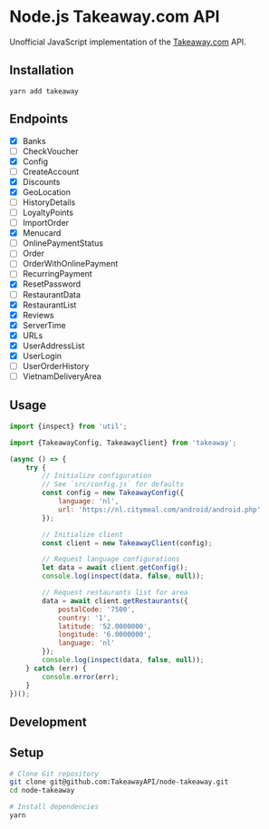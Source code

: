 # Node.js Takeaway.com API

Unofficial JavaScript implementation of the [Takeaway.com](https://www.takeaway.com) API.

## Installation
```
yarn add takeaway
```

## Endpoints
- [x] Banks
- [ ] CheckVoucher
- [x] Config
- [ ] CreateAccount
- [x] Discounts
- [x] GeoLocation
- [ ] HistoryDetails
- [ ] LoyaltyPoints
- [ ] ImportOrder
- [x] Menucard
- [ ] OnlinePaymentStatus
- [ ] Order
- [ ] OrderWithOnlinePayment
- [ ] RecurringPayment
- [x] ResetPassword
- [ ] RestaurantData
- [x] RestaurantList
- [x] Reviews
- [x] ServerTime
- [x] URLs
- [x] UserAddressList
- [x] UserLogin
- [ ] UserOrderHistory
- [ ] VietnamDeliveryArea

## Usage
```javascript
import {inspect} from 'util';

import {TakeawayConfig, TakeawayClient} from 'takeaway';

(async () => {
    try {
        // Initialize configuration
        // See `src/config.js` for defaults
        const config = new TakeawayConfig({
            language: 'nl',
            url: 'https://nl.citymeal.com/android/android.php'
        });

        // Initialize client
        const client = new TakeawayClient(config);

        // Request language configurations
        let data = await client.getConfig();
        console.log(inspect(data, false, null));

        // Request restaurants list for area
        data = await client.getRestaurants({
            postalCode: '7500',
            country: '1',
            latitude: '52.0000000',
            longitude: '6.0000000',
            language: 'nl'
        });
        console.log(inspect(data, false, null));
    } catch (err) {
        console.error(err);
    }
})();
```

## Development
## Setup
```bash
# Clone Git repository
git clone git@github.com:TakeawayAPI/node-takeaway.git
cd node-takeaway

# Install dependencies
yarn
```
